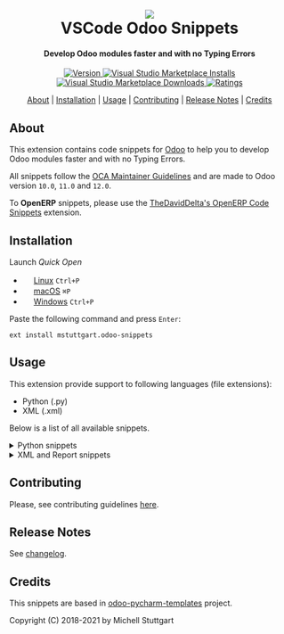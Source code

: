 
<h1 align="center">
  <br>
  <a href="https://marketplace.visualstudio.com/items?itemName=mstuttgart.odoo-snippets">
  <img src="https://github.com/mstuttgart/vscode-odoo-snippets/blob/develop/images/icon.png?raw=true"></a>
  <br>
  VSCode Odoo Snippets
  <br>
</h1>

<h4 align="center">Develop Odoo modules faster and with no Typing Errors</h4>

<p align="center">
  <a href="https://marketplace.visualstudio.com/items?itemName=mstuttgart.odoo-snippets">
    <img src="https://vsmarketplacebadge.apphb.com/version-short/mstuttgart.odoo-snippets.svg?style=flat-square&color=875A7B" alt="Version">
  </a>
  <a href="https://marketplace.visualstudio.com/items?itemName=mstuttgart.odoo-snippets">
     <img alt="Visual Studio Marketplace Installs" src="https://img.shields.io/visual-studio-marketplace/i/mstuttgart.odoo-snippets?color=875A7B&style=flat-square">
  </a>
  <a href="https://marketplace.visualstudio.com/items?itemName=mstuttgart.odoo-snippets">
    <img alt="Visual Studio Marketplace Downloads" src="https://img.shields.io/visual-studio-marketplace/d/mstuttgart.odoo-snippets?color=875A7B&style=flat-square">
  </a>
  <a href="https://marketplace.visualstudio.com/items?itemName=mstuttgart.odoo-snippets">
      <img src="https://vsmarketplacebadge.apphb.com/rating/mstuttgart.odoo-snippets.svg?style=flat-square&color=875A7B" alt="Ratings">
  </a>
</p>

<p align="center">
  <a href="#about">About</a> |
  <a href="#installation">Installation</a> |
  <a href="#usage">Usage</a> |
  <a href="#contributing">Contributing</a> |
  <a href="#release-notes">Release Notes</a> | 
  <a href="#credits">Credits</a>
</p>

## About

This extension contains code snippets for [Odoo](https://www.odoo.com) to help you to develop Odoo modules faster and with no Typing Errors.

All snippets follow the [OCA Maintainer Guidelines](https://github.com/OCA/maintainer-tools/blob/master/CONTRIBUTING.md) and are made to Odoo version `10.0`, `11.0` and `12.0`.

To **OpenERP** snippets, please use the [TheDavidDelta's OpenERP Code Snippets](https://marketplace.visualstudio.com/items?itemName=TheDavidDelta.openerp-code-snippets) extension.

## Installation

Launch *Quick Open*
  - <img src="https://www.kernel.org/theme/images/logos/favicon.png" width=16 height=16/> <a href="https://code.visualstudio.com/shortcuts/keyboard-shortcuts-linux.pdf">Linux</a> `Ctrl+P`
  - <img src="https://developer.apple.com/favicon.ico" width=16 height=16/> <a href="https://code.visualstudio.com/shortcuts/keyboard-shortcuts-macos.pdf">macOS</a> `⌘P`
  - <img src="https://www.microsoft.com/favicon.ico" width=16 height=16/> <a href="https://code.visualstudio.com/shortcuts/keyboard-shortcuts-windows.pdf">Windows</a> `Ctrl+P`

Paste the following command and press `Enter`:

```
ext install mstuttgart.odoo-snippets
```

## Usage

This extension provide support to following languages (file extensions):

* Python (.py)
* XML (.xml)

Below is a list of all available snippets.

<details>
<summary>Python snippets</summary>

| Snippet    | Description                  |
| ---------- | ---------------------------- |
| `oman`     | Create Odoo Manifest         |
| `omod`     | Create New Odoo Model        |
| `omodi`    | Inherit Existing Odoo Model  |
| `owiz`     | Create New Odoo wizard       |
| `owizi`    | Inherit Existing Odoo wizard |
| `omodt`    | Create Test to Odoo Model    |
| `ofbin`    | Add new field Binary         |
| `ofbool`   | Add new field Boolean        |
| `ofchar`   | Add new field Char           |
| `ofdate`   | Add new field Date           |
| `oftime`   | Add new field DateTime       |
| `offloat`  | Add new field Float          |
| `ofhtml`   | Add new field HTML           |
| `ofint`    | Add new field Integer        |
| `oftxt`    | Add new field Text           |
| `ofsel`    | Add new field Selection      |
| `ofm2o`    | Add new field Many2one       |
| `ofm2m`    | Add new field Many2many      |
| `ofo2m`    | Add new field One2many       |
| `omcreate` | Add a method create          |
| `omwrite`  | Add a method write           |
| `omunlink` | Add a method unlink          |
| `omcomp`   | Add a method compute         |
| `omchange` | Add a method onchange        |

</details>

<details>
<summary>XML and Report snippets</summary>

| Snippet      | Description                                    |
| ------------ | ---------------------------------------------- |
| `odoo`       | Create Odoo Tag                                |
| `oform`      | Create Form View                               |
| `oformi`     | Inherit Existing Form View                     |
| `otree`      | Create Tree View                               |
| `otreei`     | Inherit Existing Tree View                     |
| `osearch`    | Create Search View                             |
| `osearchi`   | Inherit Existing Search View                   |
| `ograph`     | Create Graph View                              |
| `ographi`    | Inherit Existing Graph View                    |
| `opivot`     | Create Pivot View                              |
| `opivoti`    | Inherit Existing Pivot View                    |
| `okanban`    | Create Kanban View                             |
| `okanbani`   | Inherit Existing Kanban View                   |
| `ocalendar`  | Create Calendar View                           |
| `ocalendari` | Inherit Existing Calendar View                 |
| `ogantt`     | Create Gantt View                              |
| `ogantti`    | Inherit Existing Gantt View                    |
| `oxpath`     | Add the structure of xpath                     |
| `oxpathattr` | Add the structure of xpath to attributes       |
| `oact`       | Create new Action                              |
| `onote`      | Add notebook and page tags                     |
| `opage`      | Add new page tag                               |
| `omenur`     | Create New Menu Item in the Upper bar          |
| `omenuc`     | Create New Menu Item for Categories            |
| `omenua`     | Create New Menu Item for Actions               |
| `ocron`      | Add a ir.cron record (11.0 version)            |
| `obtn`       | Add Odoo button                                |
| `obtnbox`    | Add Button Box on View                         |
| `ogroup`     | Add group tag on View                          |
| `ofield`     | Add Field on View                              |
| `odata`      | Add data tag on View                           |
| `oreport`    | Create report record on View                   |
| `otemplate`  | Create template tag                            |
| `otemplatei` | Create template inherit tag                    |
| `otcall    ` | Add t-call tag on View                         |
| `otforeach`  | Add t-foreach tag on View                      |
| `otif`       | Add t-if tag on View                           |
| `otraw`      | Add t-raw tag on View                          |
| `otesc`      | Add t-esc tag on View                          |
| `otset`      | Add t-set tag on View                          |
| `otfield`    | Add t-field tag on View                        |
| `otimg`      | Add img tag with `t-att-src` attribute on View |

</details>

## Contributing

Please, see contributing guidelines [here](https://github.com/mstuttgart/odoo-vscode-snippets/blob/develop/CONTRIBUTING.md).

## Release Notes

See [changelog](CHANGELOG.md).

## Credits

This snippets are based in [odoo-pycharm-templates](https://github.com/mohamedmagdy/odoo-pycharm-templates) project.

Copyright (C) 2018-2021 by Michell Stuttgart
